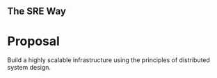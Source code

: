 ## The SRE Way

# Proposal

Build a highly scalable infrastructure using the principles of distributed system design.